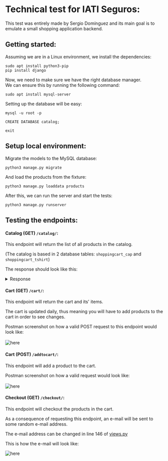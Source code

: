 # Technical test for IATI Seguros:
This test was entirely made by Sergio Domínguez and its main goal is to emulate a small shopping application backend.

## Getting started:

Assuming we are in a Linux environment, we install the dependencies:

    sudo apt install python3-pip
    pip install django
    
Now, we need to make sure we have the right database manager.
<br/>
We can ensure this by running the following command:
    
    sudo apt install mysql-server

Setting up the database will be easy:

    mysql -u root -p

    CREATE DATABASE catalog;

    exit

## Setup local environment:

Migrate the models to the MySQL database:

    python3 manage.py migrate

And load the products from the fixture:

    python3 manage.py loaddata products

After this, we can run the server and start the tests:

    python3 manage.py runserver

## Testing the endpoints:

#### Catalog (GET) `/catalog/`:

This endpoint will return the list of all products in the catalog.<br/>

(The catalog is based in 2 database tables: `shoppingcart_cap` and `shoppingcart_tshirt`)

The response should look like this:

<details closed>
<summary>Response</summary>

``` json
{
    "caps": [
        {
            "main_color": "Negro",
            "secondary_color": null,
            "brand": "Ralph Lauren",
            "catalog_inclusion_date": "2022-06-29T19:38:05Z",
            "image_url": "https://m.media-amazon.com/images/I/81lDs66F1pL._AC_UX522_.jpg",
            "description": "Gorra Ralph Lauren adulto",
            "id": 4,
            "logo_color": "Beige"
        },
        {
            "main_color": "Negro",
            "secondary_color": "Rojo",
            "brand": "Adidas",
            "catalog_inclusion_date": "2022-07-02T10:00:00Z",
            "image_url": "https://www.rekordsport.es/uploads/photo/image/4920/gallery_A02506_1.JPG",
            "description": "Gorra adidas con gráfico para niño",
            "id": 1,
            "logo_color": "Blanco"
        },
        {
            "main_color": "Blanco",
            "secondary_color": "Rojo",
            "brand": "FILA",
            "catalog_inclusion_date": "2022-07-02T11:00:00Z",
            "image_url": "https://deportesmoya.es/127801-large_default/gorra-fila-trucker-cap-blanco-azul.jpg",
            "description": "Gorra FILA Trucker",
            "id": 3,
            "logo_color": "Azul/Rojo"
        },
        {
            "main_color": "Rojo",
            "secondary_color": null,
            "brand": "Lacoste",
            "catalog_inclusion_date": "2022-07-02T23:00:00Z",
            "image_url": "https://http2.mlstatic.com/D_NQ_NP_730275-MLC45216814813_032021-W.jpg",
            "description": "Gorra Lacoste edición limitada 25 aniversario",
            "id": 5,
            "logo_color": "Verde con borde blanco"
        },
        {
            "main_color": "Negro",
            "secondary_color": null,
            "brand": "Nike",
            "catalog_inclusion_date": "2022-07-03T11:00:04Z",
            "image_url": "https://static.nike.com/a/images/t_PDP_1280_v1/f_auto,q_auto:eco/ntdkudemnsoblgfhg17p/gorra-aerobill-classic-99-FjPlk8.png",
            "description": "Gorra Nike para adulto",
            "id": 2,
            "logo_color": "Blanco"
        }
    ],
    "t-shirts": [
        {
            "main_color": "Negro",
            "secondary_color": null,
            "brand": "Nike",
            "catalog_inclusion_date": "2022-07-01T10:00:00Z",
            "image_url": "https://cdn.idealo.com/folder/Product/201788/5/201788558/s11_produktbild_gross_4/nike-sportswear-t-shirt-dm4685.jpg",
            "description": "Nike Sportswear t-shirt",
            "id": 1,
            "size": "S",
            "fabric": "Poliéster",
            "gender": "Hombre",
            "sleeves": false
        },
        {
            "main_color": "Negro",
            "secondary_color": "Camel",
            "brand": "Guess",
            "catalog_inclusion_date": "2022-07-01T10:00:02Z",
            "image_url": "https://images.sportsdirect.com/images/products/65826303_l_a1.jpg",
            "description": "Guess lady \"NORAH\" t-shirt new collection",
            "id": 2,
            "size": "XS",
            "fabric": "Poliéster 100%",
            "gender": "Mujer",
            "sleeves": true
        },
        {
            "main_color": "Negro",
            "secondary_color": "Azul y Verde",
            "brand": "Hollister",
            "catalog_inclusion_date": "2022-07-01T10:00:04Z",
            "image_url": "https://img.hollisterco.com/is/image/anf/KIC_324-2083-1063-916_prod1?policy=product-medium&wid=350&hei=438",
            "description": "Hollister logo icon CREW T-shirt. Ombre coloring...",
            "id": 3,
            "size": "MAS",
            "fabric": "Poliéster 100%",
            "gender": "Hombre",
            "sleeves": false
        },
        {
            "main_color": "Blanco",
            "secondary_color": "Azul oscuro",
            "brand": "Tommy Hilfiger",
            "catalog_inclusion_date": "2022-07-01T10:00:06Z",
            "image_url": "https://tommy-europe.scene7.com/is/image/TommyEurope/KB0KB07286_YBR_main_listing?$listing$",
            "description": "Camiseta para niños de Tommy Hilfiger con gráfico en el centro.",
            "id": 4,
            "size": "L",
            "fabric": "Poliéster 90%",
            "gender": "Hombre",
            "sleeves": false
        },
        {
            "main_color": "Verde claro",
            "secondary_color": null,
            "brand": "Blue Banana",
            "catalog_inclusion_date": "2022-07-01T10:00:08Z",
            "image_url": "https://cdn.shopify.com/s/files/1/0122/2724/8185/products/LSClassicTeeMint2_300x.jpg?v=1647509794",
            "description": "Camiseta Blue Banana con gráfico en la parte superior derecha",
            "id": 5,
            "size": "XL",
            "fabric": "Poliéster 90%",
            "gender": "Unisex",
            "sleeves": true
        }
    ]
}
```
</details>

#### Cart (GET) `/cart/`:

This endpoint will return the cart and its' items.

The cart is updated daily, thus meaning you will have to add products to the cart in order to see changes.

Postman screenshot on how a valid POST request to this endpoint would look like:
<br/><br/>
![here](https://imgur.com/J1dfyvJ.png)

#### Cart (POST) `/addtocart/`:

This endpoint will add a product to the cart.

Postman screenshot on how a valid request would look like:
<br/><br/>
![here](https://imgur.com/J1dfyvJ.png)

#### Checkout (GET) `/checkout/`:

This endpoint will checkout the products in the cart.

As a consequence of requesting this endpoint, an e-mail will be sent to some random e-mail address.<br/>

The e-mail address can be changed in line 146 of [views.py](./shoppingcart/views.py)

This is how the e-mail will look like:

![here](https://imgur.com/kOjoB1y.png)
